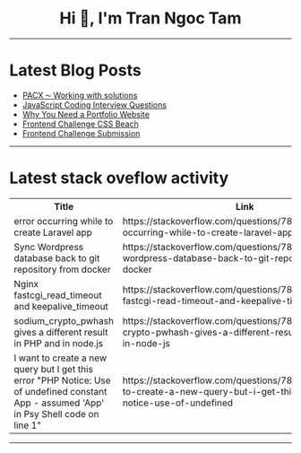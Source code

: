 <h1 align="center">Hi 👋, I'm Tran Ngoc Tam</h1>

---

# Latest Blog Posts 
<!-- BLOG-POST-LIST:START -->
- [PACX ⁓ Working with solutions](https://dev.to/_neronotte/pacx-working-with-solutions-5fil)
- [JavaScript Coding Interview Questions](https://dev.to/fatimaalam1234/javascript-interview-questions-576j)
- [Why You Need a Portfolio Website](https://dev.to/abdullah_ali_eb8b6b0c2208/why-you-need-a-portfolio-website-445l)
- [Frontend Challenge CSS Beach](https://dev.to/syedmuhammadaliraza/frontend-challenge-css-beach-3lih)
- [Frontend Challenge Submission](https://dev.to/syedmuhammadaliraza/frontend-challenge-submission-i01)
<!-- BLOG-POST-LIST:END -->

---

# Latest stack oveflow activity
<table>
  <tr><th>Title</th><th>Link</th></tr>
  <!-- STACKOVERFLOW:START --><tr><td>error occurring while to create Laravel app</td><td>https://stackoverflow.com/questions/78598920/error-occurring-while-to-create-laravel-app</td></tr><tr><td>Sync Wordpress database back to git repository from docker</td><td>https://stackoverflow.com/questions/78598904/sync-wordpress-database-back-to-git-repository-from-docker</td></tr><tr><td>Nginx fastcgi_read_timeout and keepalive_timeout</td><td>https://stackoverflow.com/questions/78598866/nginx-fastcgi-read-timeout-and-keepalive-timeout</td></tr><tr><td>sodium_crypto_pwhash gives a different result in PHP and in node.js</td><td>https://stackoverflow.com/questions/78598661/sodium-crypto-pwhash-gives-a-different-result-in-php-and-in-node-js</td></tr><tr><td>I want to create a new query but I get this error &quot;PHP Notice: Use of undefined constant App - assumed &#39;App&#39; in Psy Shell code on line 1&quot;</td><td>https://stackoverflow.com/questions/78598639/i-want-to-create-a-new-query-but-i-get-this-error-php-notice-use-of-undefined</td></tr><!-- STACKOVERFLOW:END -->
</table>

---


